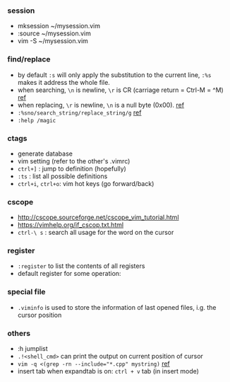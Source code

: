 ### session
* mksession ~/mysession.vim
* :source ~/mysession.vim
*  vim -S ~/mysession.vim

### find/replace
*  by default `:s` will only apply the substitution to the current line, `:%s` makes it address the whole file.
*  when searching, `\n` is newline, `\r` is CR (carriage return = Ctrl-M = ^M) [ref][1]
*  when replacing, `\r` is newline, `\n` is a null byte (0x00). [ref][1]
*  `:%sno/search_string/replace_string/g` [ref][2]
*  `:help /magic`

### ctags
*  generate database
*  vim setting (refer to the other's .vimrc)
*  `ctrl+]` : jump to definition (hopefully)
*  `:ts` : list all possible definitions
*  `ctrl+i`, `ctrl+o`: vim hot keys (go forward/back)

### cscope
*  http://cscope.sourceforge.net/cscope_vim_tutorial.html
*  https://vimhelp.org/if_cscop.txt.html
*  `ctrl-\ s` : search all usage for the word on the cursor

### register
*  `:register` to list the contents of all registers
*  default register for some operation:

### special file
*  `.viminfo` is used to store the information of last opened files, i.g. the cursor position

### others
* :h jumplist
* `.!<shell_cmd>` can print the output on current position of cursor
* `vim -q <(grep -rn --include="*.cpp" mystring)` [ref][3]
* insert tab when expandtab is on: `ctrl + v` tab (in insert mode)

[1]:  <https://stackoverflow.com/questions/71417/why-is-r-a-newline-for-vim>
[2]:  <https://stackoverflow.com/questions/6254820/perform-a-non-regex-search-replace-in-vim>
[3]:  <https://stackoverflow.com/questions/49152029/grep-for-string-and-open-at-the-corresponding-line>
